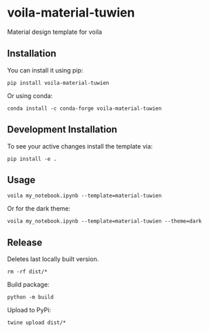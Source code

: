 # voila-material-tuwien

Material design template for voila

## Installation

You can install it using pip:

```
pip install voila-material-tuwien
```

Or using conda:

```
conda install -c conda-forge voila-material-tuwien
```

## Development Installation

To see your active changes install the template via: 

```
pip install -e .
```

## Usage

```
voila my_notebook.ipynb --template=material-tuwien
```

Or for the dark theme:

```
voila my_notebook.ipynb --template=material-tuwien --theme=dark
```

## Release

Deletes last locally built version.

```
rm -rf dist/*
```

Build package:

```
python -m build
```

Upload to PyPi:
```
twine upload dist/*
```

